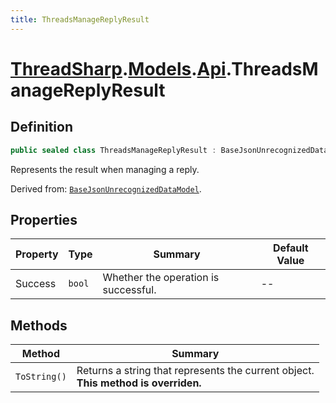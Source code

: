 ```yaml
---
title: ThreadsManageReplyResult
---
```


# [ThreadSharp](../../).[Models](../).[Api](.).ThreadsManageReplyResult

## Definition

```c#
public sealed class ThreadsManageReplyResult : BaseJsonUnrecognizedDataModel
```

Represents the result when managing a reply.

Derived from: [`BaseJsonUnrecognizedDataModel`](../BaseJsonUnrecognizedDataModel).

## Properties

| Property | Type   | Summary                              | Default Value |
|----------|--------|--------------------------------------|---------------|
| Success  | `bool` | Whether the operation is successful. | --            |

## Methods

| Method       | Summary                                                                               |
|--------------|---------------------------------------------------------------------------------------|
| `ToString()` | Returns a string that represents the current object.<br>**This method is overriden.** |